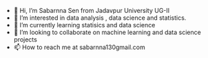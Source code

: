 - 👋 Hi, I’m Sabarnna Sen from Jadavpur University UG-II
- 👀 I’m interested in data analysis , data science and statistics.
- 🌱 I’m currently learning statisics and data science
- 💞️ I’m looking to collaborate on machine learning and data science projects
- 📫 How to reach me at sabarnna130gmail.com 

<!---
Sabarnna1/Sabarnna1 is a ✨ special ✨ repository because its `README.md` (this file) appears on your GitHub profile.
You can click the Preview link to take a look at your changes.
--->
